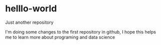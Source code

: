 # helllo-world
Just another repository 

I'm doing some changes to the first repository in github, 
I hope this helps me to learn more about programing and data science

